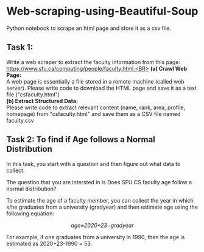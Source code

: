 # Web-scraping-using-Beautiful-Soup
Python notebook to scrape an html page and store it as a csv file. 

## Task 1:
Write a web scraper to extract the faculty information from this page: https://www.sfu.ca/computing/people/faculty.html.<BR>
 <B>(a) Crawl Web Page:</B> <BR>A web page is essentially a file stored in a remote machine (called web server). Please write code to download the HTML page and save it as a text file ("csfaculty.html")<BR>
 <B>(b) Extract Structured Data: </B> <BR>Please write code to extract relevant content (name, rank, area, profile, homepage) from "csfaculty.html" and save them as a CSV file named faculty.csv
 
 ## Task 2: To find if Age follows a Normal Distribution
 In this task, you start with a question and then figure out what data to collect.

The question that you are intersted in is Does SFU CS faculty age follow a normal distribution?

To estimate the age of a faculty member, you can collect the year in which s/he graduates from a university (gradyear) and then estimate age using the following equation:

<p align='center'><i>age≈2020+23−gradyear</i></p>
For example, if one graduates from a university in 1990, then the age is estimated as 2020+23-1990 = 53.
 
